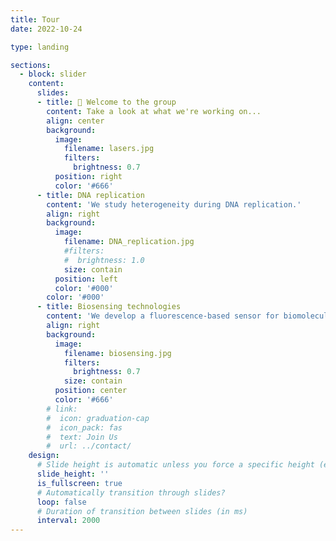 ```yaml
---
title: Tour
date: 2022-10-24

type: landing

sections:
  - block: slider
    content:
      slides:
      - title: 👋 Welcome to the group
        content: Take a look at what we're working on...
        align: center
        background:
          image:
            filename: lasers.jpg
            filters:
              brightness: 0.7
          position: right
          color: '#666'
      - title: DNA replication
        content: 'We study heterogeneity during DNA replication.'
        align: right
        background:
          image:
            filename: DNA_replication.jpg
            #filters:
            #  brightness: 1.0
            size: contain 
          position: left
          color: '#000'
        color: '#000'
      - title: Biosensing technologies
        content: 'We develop a fluorescence-based sensor for biomolecule detection'
        align: right
        background:
          image:
            filename: biosensing.jpg
            filters:
              brightness: 0.7
            size: contain
          position: center
          color: '#666'
        # link:
        #  icon: graduation-cap
        #  icon_pack: fas
        #  text: Join Us
        #  url: ../contact/
    design:
      # Slide height is automatic unless you force a specific height (e.g. '400px')
      slide_height: ''
      is_fullscreen: true
      # Automatically transition through slides?
      loop: false
      # Duration of transition between slides (in ms)
      interval: 2000
---
```

